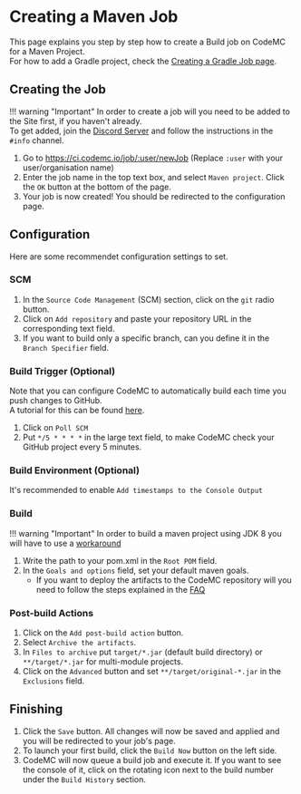 [Discord]: https://discord.gg/AGcFMu6

# Creating a Maven Job
This page explains you step by step how to create a Build job on CodeMC for a Maven Project.  
For how to add a Gradle project, check the [Creating a Gradle Job page](../gradle).

## Creating the Job

!!! warning "Important"
    In order to create a job will you need to be added to the Site first, if you haven't already.  
    To get added, join the [Discord Server][Discord] and follow the instructions in the `#info` channel.

1. Go to https://ci.codemc.io/job/:user/newJob (Replace `:user` with your user/organisation name)
2. Enter the job name in the top text box, and select `Maven project`. Click the `OK` button at the bottom of the page.
3. Your job is now created! You should be redirected to the configuration page.

## Configuration
Here are some recommendet configuration settings to set.

### SCM

1. In the `Source Code Management` (SCM) section, click on the `git` radio button.
2. Click on `Add repository` and paste your repository URL in the corresponding text field.
3. If you want to build only a specific branch, can you define it in the `Branch Specifier` field.

### Build Trigger (Optional)
Note that you can configure CodeMC to automatically build each time you push changes to GitHub.  
A tutorial for this can be found [here](../github-integration#automatically-build).

1. Click on `Poll SCM`
2. Put `*/5 * * * *` in the large text field, to make CodeMC check your GitHub project every 5 minutes.

### Build Environment (Optional)
It's recommended to enable `Add timestamps to the Console Output`

### Build

!!! warning "Important"
    In order to build a maven project using JDK 8 you will have to use a [workaround](../../faq#how-to-build-a-jdk-8-maven-project)

1. Write the path to your pom.xml in the `Root POM` field.
2. In the `Goals and options` field, set your default maven goals.
    - If you want to deploy the artifacts to the CodeMC repository will you need to follow the steps explained in the [FAQ](../../faq#how-can-i-deploy-my-maven-artefacts-to-the-codemc-repository)

### Post-build Actions

1. Click on the `Add post-build action` button.
2. Select `Archive the artifacts`.
3. In `Files to archive` put `target/*.jar` (default build directory) or `**/target/*.jar` for multi-module projects.
4. Click on the `Advanced` button and set `**/target/original-*.jar` in the `Exclusions` field.

## Finishing

1. Click the `Save` button. All changes will now be saved and applied and you will be redirected to your job's page.
2. To launch your first build, click the `Build Now` button on the left side.
3. CodeMC will now queue a build job and execute it. If you want to see the console of it, click on the rotating icon next to the build number under the `Build History` section.

